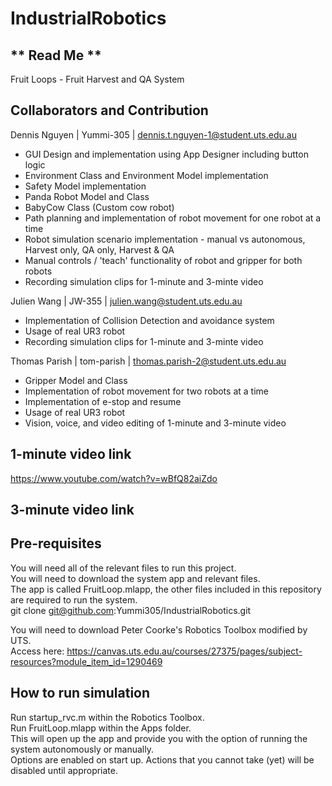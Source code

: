 # IndustrialRobotics
## ** Read Me **
Fruit Loops - Fruit Harvest and QA System

## Collaborators and Contribution
Dennis Nguyen | Yummi-305 | dennis.t.nguyen-1@student.uts.edu.au  
- GUI Design and implementation using App Designer including button logic  
- Environment Class and Environment Model implementation  
- Safety Model implementation  
- Panda Robot Model and Class
- BabyCow Class (Custom cow robot)
- Path planning and implementation of robot movement for one robot at a time  
- Robot simulation scenario implementation - manual vs autonomous, Harvest only, QA only, Harvest & QA  
- Manual controls / 'teach' functionality of robot and gripper for both robots  
- Recording simulation clips for 1-minute and 3-minte video  

Julien Wang | JW-355 | julien.wang@student.uts.edu.au  
- Implementation of Collision Detection and avoidance system  
- Usage of real UR3 robot  
- Recording simulation clips for 1-minute and 3-minte video  

Thomas Parish | tom-parish | thomas.parish-2@student.uts.edu.au  
- Gripper Model and Class  
- Implementation of robot movement for two robots at a time  
- Implementation of e-stop and resume  
- Usage of real UR3 robot  
- Vision, voice, and video editing of 1-minute and 3-minute video  

## 1-minute video link  
https://www.youtube.com/watch?v=wBfQ82aiZdo  

## 3-minute video link  
  
  
## Pre-requisites
You will need all of the relevant files to run this project.  
You will need to download the system app and relevant files.  
The app is called FruitLoop.mlapp, the other files included in this repository are required to run the system.  
git clone git@github.com:Yummi305/IndustrialRobotics.git  

You will need to download Peter Coorke's Robotics Toolbox modified by UTS.  
Access here: https://canvas.uts.edu.au/courses/27375/pages/subject-resources?module_item_id=1290469  

## How to run simulation
Run startup_rvc.m within the Robotics Toolbox.  
Run FruitLoop.mlapp within the Apps folder.  
This will open up the app and provide you with the option of running the system autonomously or manually.  
Options are enabled on start up. Actions that you cannot take (yet) will be disabled until appropriate.  

